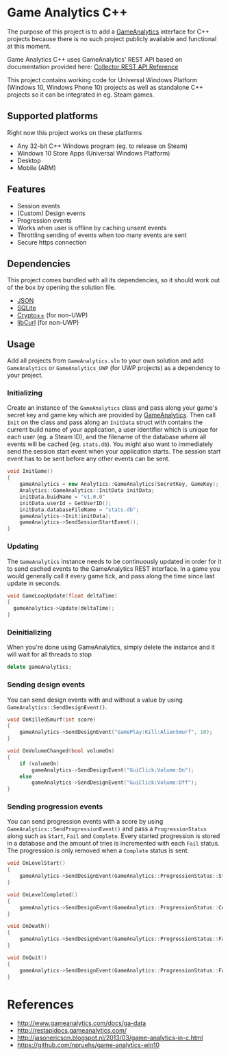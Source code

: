 # Game Analytics C++
The purpose of this project is to add a [GameAnalytics](http://www.gameanalytics.com/) interface for C++ projects because there is no such project publicly available and functional at this moment.

Game Analytics C++ uses GameAnalytics' REST API based on documentation provided here: [Collector REST API Reference](http://restapidocs.gameanalytics.com/)

This project contains working code for Universal Windows Platform (Windows 10, Windows Phone 10) projects as well as standalone C++ projects so it can be integrated in eg. Steam games.

## Supported platforms
Right now this project works on these platforms
- Any 32-bit C++ Windows program (eg. to release on Steam)
- Windows 10 Store Apps (Universal Windows Platform)
 - Desktop
 - Mobile (ARM)

## Features
- Session events
- (Custom) Design events
- Progression events
- Works when user is offline by caching unsent events
- Throttling sending of events when too many events are sent
- Secure https connection

## Dependencies
This project comes bundled with all its dependencies, so it should work out of the box by opening the solution file.
- [JSON](https://github.com/open-source-parsers/jsoncpp)
- [SQLite](https://www.sqlite.org/)
- [Crypto++](https://www.cryptopp.com/) (for non-UWP)
- [libCurl](https://curl.haxx.se/libcurl/) (for non-UWP)

## Usage
Add all projects from `GameAnalytics.sln` to your own solution and add `GameAnalytics` or `GameAnalytics_UWP` (for UWP projects) as a dependency to your project.

### Initializing
Create an instance of the `GameAnalytics` class and pass along your game's secret key and game key which are provided by [GameAnalytics](http://www.gameanalytics.com/). Then call `Init` on the class and pass along an `InitData` struct with contains the current build name of your application, a user identifier which is unique for each user (eg. a Steam ID), and the filename of the database where all events will be cached (eg. `stats.db`). You might also want to immediately send the session start event when your application starts. The session start event has to be sent before any other events can be sent.
```C++
void InitGame()
{
	gameAnalytics = new Analytics::GameAnalytics(SecretKey, GameKey);
	Analytics::GameAnalytics::InitData initData;
	initData.buidName = "v1.0.0"
	initData.userId = GetUserID();
	initData.databaseFileName = "stats.db";
	gameAnalytics->Init(initData);
	gameAnalytics->SendSessionStartEvent();
}
```

### Updating
The `GameAnalytics` instance needs to be continuously updated in order for it to send cached events to the GameAnalytics REST interface. In a game you would generally call it every game tick, and pass along the time since last update in seconds.
```C++
void GameLoopUpdate(float deltaTime)
{
  gameAnalytics->Update(deltaTime);
}
```

### Deinitializing
When you're done using GameAnalytics, simply delete the instance and it will wait for all threads to stop
```C++
delete gameAnalytics;
```

### Sending design events
You can send design events with and without a value by using `GameAnalytics::SendDesignEvent()`.
```C++
void OnKilledSmurf(int score)
{
	gameAnalytics->SendDesignEvent("GamePlay:Kill:AlienSmurf", 10);
}

void OnVolumeChanged(bool volumeOn)
{
	if (volumeOn)
		gameAnalytics->SendDesignEvent("GuiClick:Volume:On");
	else
		gameAnalytics->SendDesignEvent("GuiClick:Volume:Off");
}
```

### Sending progression events
You can send progression events with a score by using `GameAnalytics::SendProgressionEvent()` and pass a `ProgressionStatus` along such as `Start`, `Fail` and `Complete`.
Every started progression is stored in a database and the amount of tries is incremented with each `Fail` status. The progression is only removed when a `Complete` status is sent.
```C++
void OnLevelStart()
{
	gameAnalytics->SendDesignEvent(GameAnalytics::ProgressionStatus::Start, "Campaign:Level1");
}

void OnLevelCompleted()
{
	gameAnalytics->SendDesignEvent(GameAnalytics::ProgressionStatus::Complete, "Campaign:Level1");
}

void OnDeath()
{
	gameAnalytics->SendDesignEvent(GameAnalytics::ProgressionStatus::Fail, "Campaign:Level1");
}

void OnQuit()
{
	gameAnalytics->SendDesignEvent(GameAnalytics::ProgressionStatus::Fail, "Campaign:Level1");
}
```

# References
- http://www.gameanalytics.com/docs/ga-data
- http://restapidocs.gameanalytics.com/
- http://jasonericson.blogspot.nl/2013/03/game-analytics-in-c.html
- https://github.com/npruehs/game-analytics-win10
